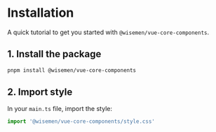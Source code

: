 # Installation

A quick tutorial to get you started with `@wisemen/vue-core-components`.

## 1. Install the package

```bash
pnpm install @wisemen/vue-core-components
```

## 2. Import style

In your `main.ts` file, import the style:

```ts
import '@wisemen/vue-core-components/style.css'
```